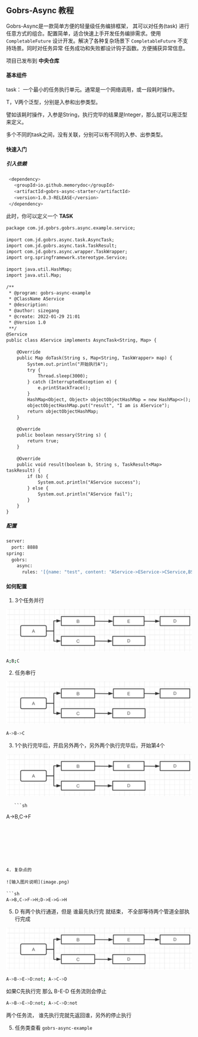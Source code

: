 ## Gobrs-Async	教程



Gobrs-Async是一款简单方便的轻量级任务编排框架， 其可以对任务(task) 进行任意方式的组合。配置简单，适合快速上手开发任务编排需求。使用 <code>CompletableFuture</code> 设计开发。解决了各种复杂场景下 <code>CompletableFuture</code> 不支持场景。同时对任务异常 任务成功和失败都设计钩子函数。方便捕获异常信息。

项目已发布到  **中央仓库**

#### 基本组件

task：  一个最小的任务执行单元。通常是一个网络调用，或一段耗时操作。

T，V两个泛型，分别是入参和出参类型。

譬如该耗时操作，入参是String，执行完毕的结果是Integer，那么就可以用泛型来定义。

多个不同的task之间，没有关联，分别可以有不同的入参、出参类型。



#### 快速入门

##### 引入依赖

```sh
 <dependency>
   <groupId>io.github.memorydoc</groupId>
   <artifactId>gobrs-async-starter</artifactId>
   <version>1.0.3-RELEASE</version>
 </dependency>
```



此时，你可以定义一个 **TASK**

```
package com.jd.gobrs.gobrs.async.example.service;

import com.jd.gobrs.async.task.AsyncTask;
import com.jd.gobrs.async.task.TaskResult;
import com.jd.gobrs.async.wrapper.TaskWrapper;
import org.springframework.stereotype.Service;

import java.util.HashMap;
import java.util.Map;

/**
 * @program: gobrs-async-example
 * @ClassName AService
 * @description:
 * @author: sizegang
 * @create: 2022-01-29 21:01
 * @Version 1.0
 **/
@Service
public class AService implements AsyncTask<String, Map> {

    @Override
    public Map doTask(String s, Map<String, TaskWrapper> map) {
        System.out.println("开始执行A");
        try {
            Thread.sleep(3000);
        } catch (InterruptedException e) {
            e.printStackTrace();
        }
        HashMap<Object, Object> objectObjectHashMap = new HashMap<>();
        objectObjectHashMap.put("result", "I am is AService");
        return objectObjectHashMap;
    }

    @Override
    public boolean nessary(String s) {
        return true;
    }

    @Override
    public void result(boolean b, String s, TaskResult<Map> taskResult) {
        if (b) {
            System.out.println("AService success");
        } else {
            System.out.println("AService fail");
        }
    }
}

```

##### 配置

```sh
server:
  port: 8888
spring:
  gobrs:
    async:
      rules: '[{name: "test", content: "AService->EService->CService,BService->DService:not;AService->DService"}]'
```



#### 如何配置

1.  3个任务并行

![输入图片说明](image.png)

```sh
A;B;C
```



2. 任务串行

![输入图片说明](image.png)
   ```sh
   A->B->C
   ```





3. 1个执行完毕后，开启另外两个，另外两个执行完毕后，开始第4个

![输入图片说明](image.png)

       ```sh 
A->B,C->F
```







4. 复杂点的

![输入图片说明](image.png)

```sh
A->B,C->F->H;D->E->G->H
```

5. D 有两个执行通道，但是 谁最先执行完 就结束， 不全部等待两个管道全部执行完成

![输入图片说明](image.png)

   ```sh
   A->B->E->D:not; A->C->D
   ```

   如果C先执行完 那么 B-E-D 任务流则会停止

   ``` sh
   A->B->E->D:not; A->C->D:not
   ```

   两个任务流， 谁先执行完就先返回谁，另外的停止执行

5. 任务类查看 <code>gobrs-async-example</code>